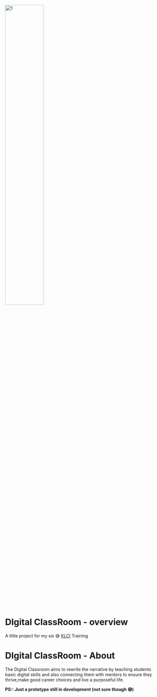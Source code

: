 <a href="https://ibb.co/4YQdSzr"><img src="https://i.ibb.co/4YQdSzr/1.png" height="50%" width="50%" alt="1" border="0"></a>
# DIgital ClassRoom - overview
A little project for my sis 😅 [KLCI](http://klci.com.ng/index.php) Training

# DIgital ClassRoom - About
The Digital Classroom aims to rewrite the narrative by teaching students basic digital skills and also connecting them with mentors to ensure they thrive,make good career choices and live a purposeful life.

**PS:: Just a prototype still in development (not sure though 😅)**
